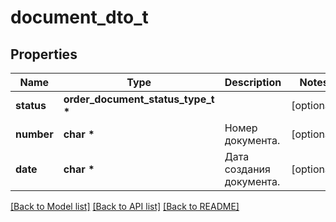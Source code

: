 # document_dto_t

## Properties
Name | Type | Description | Notes
------------ | ------------- | ------------- | -------------
**status** | **order_document_status_type_t \*** |  | [optional] 
**number** | **char \*** | Номер документа. | [optional] 
**date** | **char \*** | Дата создания документа. | [optional] 

[[Back to Model list]](../README.md#documentation-for-models) [[Back to API list]](../README.md#documentation-for-api-endpoints) [[Back to README]](../README.md)


